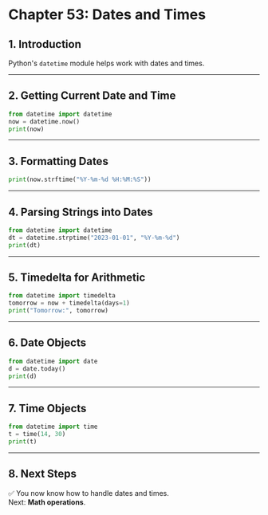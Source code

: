 # Chapter 53: Dates and Times

## 1. Introduction
Python's `datetime` module helps work with dates and times.

---

## 2. Getting Current Date and Time
```python
from datetime import datetime
now = datetime.now()
print(now)
```

---

## 3. Formatting Dates
```python
print(now.strftime("%Y-%m-%d %H:%M:%S"))
```

---

## 4. Parsing Strings into Dates
```python
from datetime import datetime
dt = datetime.strptime("2023-01-01", "%Y-%m-%d")
print(dt)
```

---

## 5. Timedelta for Arithmetic
```python
from datetime import timedelta
tomorrow = now + timedelta(days=1)
print("Tomorrow:", tomorrow)
```

---

## 6. Date Objects
```python
from datetime import date
d = date.today()
print(d)
```

---

## 7. Time Objects
```python
from datetime import time
t = time(14, 30)
print(t)
```

---

## 8. Next Steps
✅ You now know how to handle dates and times.  
Next: **Math operations**.
